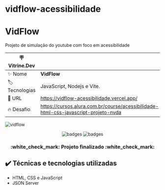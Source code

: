 # vidflow-acessibilidade
# VidFlow

Projeto de simulação do youtube com foco em acessibilidade

| :placard: Vitrine.Dev |     |
| -------------  | --- |
| :sparkles: Nome        | **VidFlow**
| :label: Tecnologias | JavaScript, Nodejs e Vite.
| :rocket: URL         | https://vidflow-acessibilidade.vercel.app/
| :fire: Desafio     | https://cursos.alura.com.br/course/acessibilidade-html-css-javascript-projeto-nvda
<!-- Inserir imagem com a #vitrinedev ao final do link -->


![vidflow](https://github.com/user-attachments/assets/4b013324-e263-4c6b-9bfc-255cebfbdcef#vitrinedev)


<p align="center">
<img src="https://img.shields.io/badge/STATUS-FINALIZADO-green" alt="badges"/>
<img src="https://img.shields.io/github/stars/andreduarte99?style=social" alt="badges"/>
</p>
<h3 align="center"> 
    :white_check_mark: Projeto finalizado  :white_check_mark:
</h3>



## ✔️ Técnicas e tecnologias utilizadas

- HTML, CSS e JavaScript
- JSON Server
